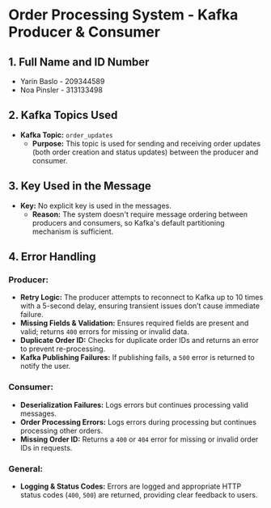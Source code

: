 # Order Processing System - Kafka Producer & Consumer

## 1. Full Name and ID Number
- Yarin Baslo - 209344589 
- Noa Pinsler - 313133498

## 2. Kafka Topics Used
- **Kafka Topic:** `order_updates`  
  - **Purpose:** This topic is used for sending and receiving order updates (both order creation and status updates) between the producer and consumer.

## 3. Key Used in the Message
- **Key:** No explicit key is used in the messages.  
  - **Reason:** The system doesn't require message ordering between producers and consumers, so Kafka's default partitioning mechanism is sufficient.

## 4. Error Handling
### Producer:
- **Retry Logic:** The producer attempts to reconnect to Kafka up to 10 times with a 5-second delay, ensuring transient issues don’t cause immediate failure.
- **Missing Fields & Validation:** Ensures required fields are present and valid; returns `400` errors for missing or invalid data.
- **Duplicate Order ID:** Checks for duplicate order IDs and returns an error to prevent re-processing.
- **Kafka Publishing Failures:** If publishing fails, a `500` error is returned to notify the user.

### Consumer:
- **Deserialization Failures:** Logs errors but continues processing valid messages.
- **Order Processing Errors:** Logs errors during processing but continues processing other orders.
- **Missing Order ID:** Returns a `400` or `404` error for missing or invalid order IDs in requests.

### General:
- **Logging & Status Codes:** Errors are logged and appropriate HTTP status codes (`400`, `500`) are returned, providing clear feedback to users.
